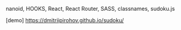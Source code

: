 nanoid, HOOKS, React, React Router, SASS, classnames, sudoku.js

[demo] https://dmitriipirohov.github.io/sudoku/